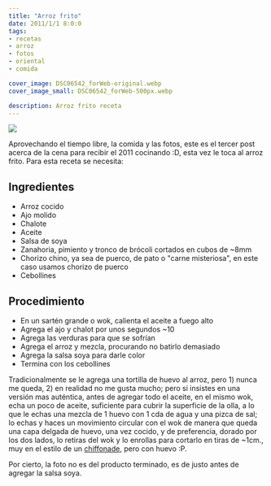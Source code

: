 ```yaml
---
title: "Arroz frito"
date: 2011/1/1 8:0:0
tags:
- recetas
- arroz
- fotos
- oriental
- comida

cover_image: DSC06542_forWeb-original.webp
cover_image_small: DSC06542_forWeb-500px.webp

description: Arroz frito receta
---
```



[![](DSC06542_forWeb-800px.webp)](DSC06542_forWeb-original.webp)

Aprovechando el tiempo libre, la comida y las fotos, este es el tercer post acerca de la cena para recibir el 2011 cocinando :D, esta vez le toca al arroz frito. Para esta receta se necesita:

## Ingredientes

* Arroz cocido
* Ajo molido
* Chalote
* Aceite
* Salsa de soya
* Zanahoria, pimiento y tronco de brócoli cortados en cubos de ~8mm
* Chorizo chino, ya sea de puerco, de pato o "carne misteriosa", en este caso usamos chorizo de puerco
* Cebollines



## Procedimiento

* En un sartén grande o wok, calienta el aceite a fuego alto
* Agrega el ajo y chalot por unos segundos ~10
* Agrega las verduras para que se sofrían
* Agrega el arroz y mezcla, procurando no batirlo demasiado
* Agrega la salsa soya para darle color
* Termina con los cebollines


Tradicionalmente se le agrega una tortilla de huevo al arroz, pero 1) nunca me queda, 2) en realidad no me gusta mucho; pero si insistes en una versión mas auténtica, antes de agregar todo el aceite, en el mismo wok, echa un poco de aceite, suficiente para cubrir la superficie de la olla, a lo que le echas una mezcla de 1 huevo con 1 cda de agua y una pizca de sal; lo echas y haces un movimiento circular con el wok de manera que queda una capa delgada de huevo, una vez cocido, y de preferencia, dorado por los dos lados, lo retiras del wok y lo enrollas para cortarlo en tiras de ~1cm., muy en el estilo de un <a href="https://en.wikipedia.org/wiki/Chiffonade">chiffonade</a>, pero con huevo :P.

Por cierto, la foto no es del producto terminado, es de justo antes de agregar la salsa soya.

